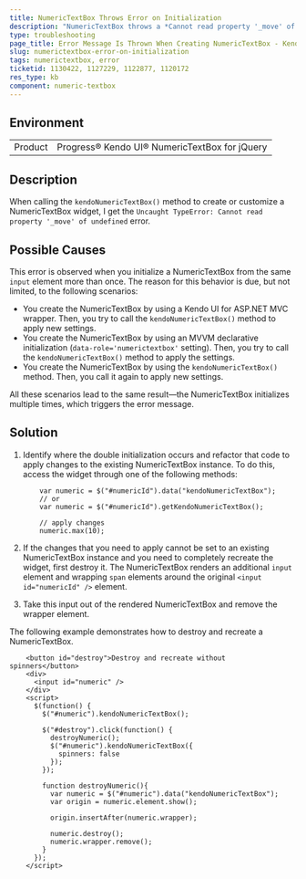 ```yaml
---
title: NumericTextBox Throws Error on Initialization
description: "NumericTextBox throws a *Cannot read property '_move' of undefined* error on initialization."
type: troubleshooting
page_title: Error Message Is Thrown When Creating NumericTextBox - Kendo UI NumericTextBox for jQuery
slug: numerictextbox-error-on-initialization
tags: numerictextbox, error
ticketid: 1130422, 1127229, 1122877, 1120172
res_type: kb
component: numeric-textbox
---
```


## Environment

<table>
 <tr>
  <td>Product</td>
  <td>Progress® Kendo UI® NumericTextBox for jQuery</td>
 </tr>
</table>

## Description

When calling the `kendoNumericTextBox()` method to create or customize a NumericTextBox widget, I get the `Uncaught TypeError: Cannot read property '_move' of undefined` error.

## Possible Causes

This error is observed when you initialize a NumericTextBox from the same `input` element more than once. The reason for this behavior is due, but not limited, to the following scenarios:

* You create the NumericTextBox by using a Kendo UI for ASP.NET MVC wrapper. Then, you try to call the `kendoNumericTextBox()` method to apply new settings.
* You create the NumericTextBox by using an MVVM declarative initialization (`data-role='numerictextbox'` setting). Then, you try to call the `kendoNumericTextBox()` method to apply the settings.
* You create the NumericTextBox by using the `kendoNumericTextBox()` method. Then, you call it again to apply new settings.

All these scenarios lead to the same result&mdash;the NumericTextBox initializes multiple times, which triggers the error message.

## Solution

1. Identify where the double initialization occurs and refactor that code to apply changes to the existing NumericTextBox instance. To do this, access the widget through one of the following methods:

    ```
        var numeric = $("#numericId").data("kendoNumericTextBox");
        // or
        var numeric = $("#numericId").getKendoNumericTextBox();

    	// apply changes
        numeric.max(10);
    ```

1. If the changes that you need to apply cannot be set to an existing NumericTextBox instance and you need to completely recreate the widget, first destroy it. The NumericTextBox renders an additional `input` element and wrapping `span` elements around the original `<input id="numericId" />` element.

1. Take this input out of the rendered NumericTextBox and remove the wrapper element.

The following example demonstrates how to destroy and recreate a NumericTextBox.

```dojo
    <button id="destroy">Destroy and recreate without spinners</button>
    <div>
      <input id="numeric" />
    </div>
    <script>
      $(function() {
        $("#numeric").kendoNumericTextBox();

        $("#destroy").click(function() {
          destroyNumeric();
          $("#numeric").kendoNumericTextBox({
            spinners: false
          });
        });

        function destroyNumeric(){
          var numeric = $("#numeric").data("kendoNumericTextBox");
          var origin = numeric.element.show();

          origin.insertAfter(numeric.wrapper);

          numeric.destroy();
          numeric.wrapper.remove();
        }
      });
    </script>
```
